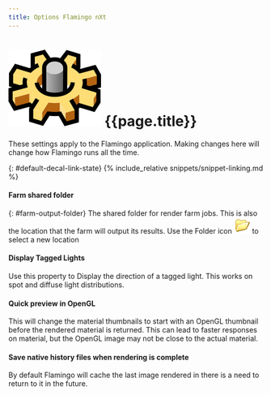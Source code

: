 ```yaml
---
title: Options Flamingo nXt
---
```



# ![images/options.svg](images/options.svg) {{page.title}}
These settings apply to the Flamingo application.  Making changes here will change how Flamingo runs all the time.

{: #default-decal-link-state}
{% include_relative snippets/snippet-linking.md %}

#### Farm shared folder
{: #farm-output-folder}
The shared folder for render farm jobs. This is also the location that the farm will output its results. Use the Folder icon ![images/folderopen32x32.png](images/folderopen32x32.png) to select a new location

#### Display Tagged Lights
Use this property to Display the direction of a tagged light.  This works on spot and diffuse light distributions.

#### Quick preview in OpenGL
This will change the material thumbnails to start with an OpenGL thumbnail before the rendered material is returned.  This can lead to faster responses on material, but the OpenGL image may not be close to the actual material.

#### Save native history files when rendering is complete
By default Flamingo will cache the last image rendered in there is a need to return to it in the future.
